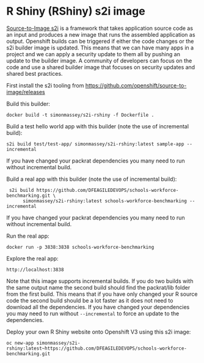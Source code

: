 
# R Shiny (RShiny) s2i image

[Source-to-Image s2i](https://docs.openshift.com/container-platform/3.6/architecture/core_concepts/builds_and_image_streams.html#source-build) is a framework that takes application source code as an input and produces a new image that runs the assembled application as output. Openshift builds can be triggered if either the code changes or the s2i builder image is updated. This means that we can have many apps in a project and we can apply a security update to them all by pushing an update to the builder image. A community of developers can focus on the code and use a shared builder image that focuses on security updates and shared best practices. 

First install the s2i tooling from https://github.com/openshift/source-to-image/releases

Build this builder: 

```
docker build -t simonmassey/s2i-rshiny -f Dockerfile . 
```

Build a test hello world app with this builder (note the use of incremental build):

```
s2i build test/test-app/ simonmassey/s2i-rshiny:latest sample-app --incremental
```

If you have changed your packrat dependencies you many need to run without incremental build. 

Build a real app with this builder (note the use of incremental build): 

```
 s2i build https://github.com/DFEAGILEDEVOPS/schools-workforce-benchmarking.git \
      simonmassey/s2i-rshiny:latest schools-workforce-benchmarking --incremental
```

If you have changed your packrat dependencies you many need to run without incremental build. 

Run the real app: 

```
docker run -p 3838:3838 schools-workforce-benchmarking
```

Explore the real app:

```
http://localhost:3838
```

Note that this image supports incremental builds. If you do two builds with the same output name the second build should find the packrat/lib folder from the first build. This means that if you have only changed your R source code the second build should be a lot faster as it does not need to download all the dependencies. If you have changed your dependencies you may need to run without `--incremental` to force an update to the dependencies.  

Deploy your own R Shiny website onto Openshift V3 using this s2i image: 

```
oc new-app simonmassey/s2i-rshiny:latest~https://github.com/DFEAGILEDEVOPS/schools-workforce-benchmarking.git
```
